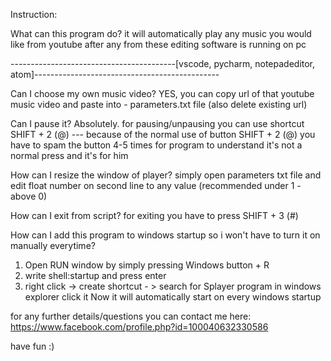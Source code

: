 Instruction:

What can this program do?
it will automatically play any music you would like from youtube after any from these editing software is running on pc 

-----------------------------------------[vscode, pycharm, notepadeditor, atom]----------------------------------------------

Can I choose my own music video?
YES, you can copy url of that youtube music video and paste into - parameters.txt file (also delete existing url)

Can I pause it? 
Absolutely. for pausing/unpausing you can use shortcut SHIFT + 2 (@) --- because of the normal use of button SHIFT + 2 (@) you have to spam the button 4-5 times for program to understand it's not a normal press and it's for him


How can I resize the window of player?
simply open parameters txt file and edit float number on second line to any value (recommended under 1 - above 0)

How can I exit from script?
for exiting you have to press SHIFT + 3 (#)


How can I add this program to windows startup so i won't have to turn it on manually everytime?

1) Open RUN window by simply pressing Windows button + R
2) write  shell:startup and press enter
3) right click -> create shortcut - > search for Splayer program in windows explorer click it
Now it will automatically start on every windows startup



for any further details/questions you can contact me here: https://www.facebook.com/profile.php?id=100040632330586

have fun :)
